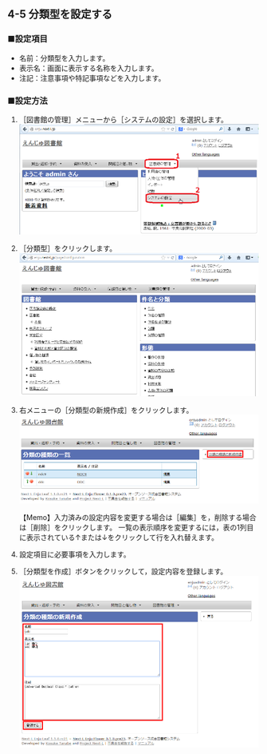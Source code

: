 <span/>4-5 分類型を設定する
--------------------

### ■設定項目

* 名前：分類型を入力します。
* 表示名：画面に表示する名称を入力します。
* 注記：注意事項や特記事項などを入力します。

### ■設定方法

1. ［図書館の管理］メニューから［システムの設定］を選択します。  
   ![システムの設定](assets/images/image_system_setup.png)
2. ［分類型］をクリックします。  
   ![分類型の設定](assets/images/image_system_setup_library.png)
3. 右メニューの［分類型の新規作成］をクリックします。  
   ![分類型の新規作成](assets/images/image_initial_056.png)  

   <div class="alert alert-info">【Memo】入力済みの設定内容を変更する場合は［編集］を，削除する場合は［削除］をクリックします。  
   一覧の表示順序を変更するには，表の1列目に表示されている↑または↓をクリックして行を入れ替えます。</div>

4. 設定項目に必要事項を入力します。
5. ［分類型を作成］ボタンをクリックして，設定内容を登録します。  
   ![分類型の作成](assets/images/image_initial_057.png)  

